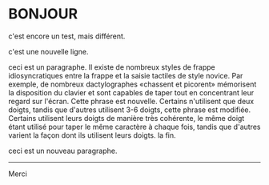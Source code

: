 # BONJOUR

c'est encore un test, mais différent.

c'est une nouvelle ligne.

ceci est un paragraphe. Il existe de nombreux styles de frappe idiosyncratiques entre la frappe et la saisie tactiles de style novice. Par exemple, de nombreux dactylographes «chassent et picorent» mémorisent la disposition du clavier et sont capables de taper tout en concentrant leur regard sur l'écran. Cette phrase est nouvelle. Certains n'utilisent que deux doigts, tandis que d'autres utilisent 3-6 doigts, cette phrase est modifiée. Certains utilisent leurs doigts de manière très cohérente, le même doigt étant utilisé pour taper le même caractère à chaque fois, tandis que d'autres varient la façon dont ils utilisent leurs doigts. la fin.

ceci est un nouveau paragraphe.

---

Merci

<!--stackedit_data:
eyJoaXN0b3J5IjpbLTE3MzYyMDUxMTVdfQ==
-->
